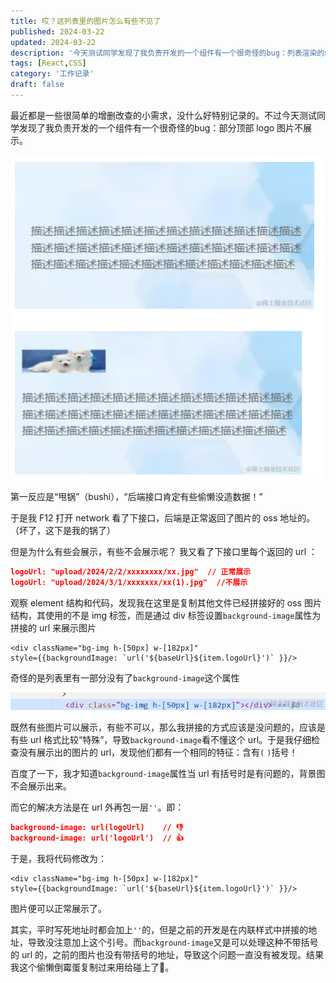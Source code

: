 ```yaml
---
title: 哎？这列表里的图片怎么有些不见了
published: 2024-03-22
updated: 2024-03-22
description: '今天测试同学发现了我负责开发的一个组件有一个很奇怪的bug：列表渲染的组件有一部分顶部的 logo 图片不展示。🧐'
tags: [React,CSS]
category: '工作记录'
draft: false 
---
```



最近都是一些很简单的增删改查的小需求，没什么好特别记录的。不过今天测试同学发现了我负责开发的一个组件有一个很奇怪的bug：部分顶部 logo 图片不展示。

![img](../images/1744768409458.jpg)

第一反应是“甩锅”（bushi），“后端接口肯定有些偷懒没造数据！”

于是我 F12 打开 network 看了下接口，后端是正常返回了图片的 oss 地址的。（坏了，这下是我的锅了）

但是为什么有些会展示，有些不会展示呢？ 我又看了下接口里每个返回的 url ：
```json
logoUrl: "upload/2024/2/2/xxxxxxxx/xx.jpg"  // 正常展示
logoUrl: "upload/2024/3/1/xxxxxxx/xx(1).jpg"  //不展示
```
观察 element 结构和代码，发现我在这里是复制其他文件已经拼接好的 oss 图片结构，其使用的不是 img 标签，而是通过 div 标签设置`background-image`属性为拼接的 url 来展示图片

```tsx
<div className="bg-img h-[50px] w-[182px]"
style={{backgroundImage: `url('${baseUrl}${item.logoUrl}')` }}/>
```

奇怪的是列表里有一部分没有了`background-image`这个属性

![image-20250416100213922](./../images/image-20250416100213922.png)

既然有些图片可以展示，有些不可以，那么我拼接的方式应该是没问题的，应该是有些 url 格式比较“特殊”，导致`background-image`看不懂这个 url。于是我仔细检查没有展示出的图片的 url，发现他们都有一个相同的特征：含有`(` `)`括号！

百度了一下，我才知道`background-image`属性当 url 有括号时是有问题的，背景图不会展示出来。

而它的解决方法是在 url 外再包一层`''`。即：

```json
background-image: url(logoUrl)    // 👎
background-image: url('logoUrl')  // 👍
```

于是，我将代码修改为：

```tsx
<div className="bg-img h-[50px] w-[182px]"
style={{backgroundImage: `url('${baseUrl}${item.logoUrl}')` }}/>
```

图片便可以正常展示了。

其实，平时写死地址时都会加上`''`的，但是之前的开发是在内联样式中拼接的地址，导致没注意加上这个引号。而`background-image`又是可以处理这种不带括号的 url 的，之前的图片也没有带括号的地址，导致这个问题一直没有被发现。结果我这个偷懒倒霉蛋复制过来用给碰上了🤣。
